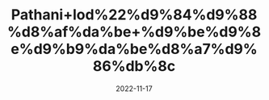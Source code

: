 ---
title: 'Pathani+lod%22%d9%84%d9%88%d8%af%da%be+%d9%be%d9%8e%d9%b9%da%be%d8%a7%d9%86%db%8c'
date: '2022-11-17' 
metatag: '' 
inventory: '0' 
draft: false 
# meta description 
shortDescripton: ''
description: 'Herbs+%d8%ac%da%91%db%8c+%d8%a8%d9%88%d9%b9%db%8c'
longdescription: ''
tags: ''
brand: ''
subCategory: ''
unit: '50 gm-Pk'
sellCount: '0'
featured: True
# product Price
price: '100.0'
# Product Short Description
shortDescription: ''
productID: '1E10099F-AF47-ED11-996A-005056B3A416'
type: 'products'
category: 'Herbs+%d8%ac%da%91%db%8c+%d8%a8%d9%88%d9%b9%db%8c' 
thumnailproduct: 'https://eraconnect.blob.core.windows.net/product-images/aminsaddiquidawakhana/b53edf64-c4ce-49ca-b12b-bb505fd6262e.webp' 
images:
  - image: 'https://eraconnect.blob.core.windows.net/product-images/aminsaddiquidawakhana/b53edf64-c4ce-49ca-b12b-bb505fd6262e.webp'  
Variants:
---